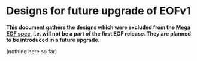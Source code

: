 # Designs for future upgrade of EOFv1

**This document gathers the designs which were excluded from the [Mega EOF spec](./eof.md), i.e. will not be a part of the first EOF release. They are planned to be introduced in a future upgrade.**

(nothing here so far)